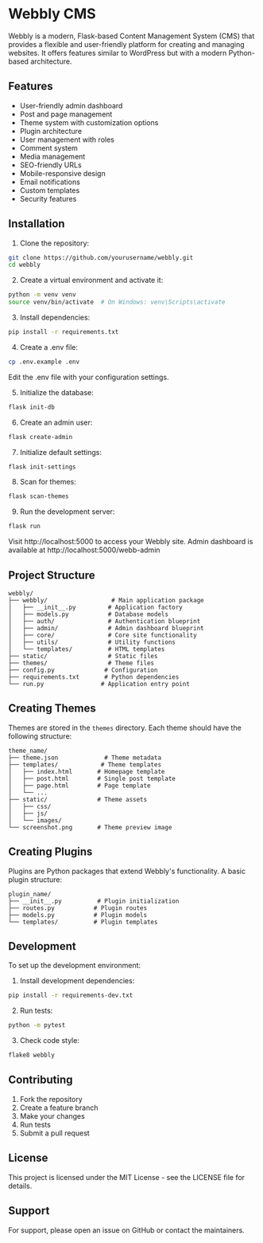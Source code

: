 # Webbly CMS

Webbly is a modern, Flask-based Content Management System (CMS) that provides a flexible and user-friendly platform for creating and managing websites. It offers features similar to WordPress but with a modern Python-based architecture.

## Features

- User-friendly admin dashboard
- Post and page management
- Theme system with customization options
- Plugin architecture
- User management with roles
- Comment system
- Media management
- SEO-friendly URLs
- Mobile-responsive design
- Email notifications
- Custom templates
- Security features

## Installation

1. Clone the repository:
```bash
git clone https://github.com/yourusername/webbly.git
cd webbly
```

2. Create a virtual environment and activate it:
```bash
python -m venv venv
source venv/bin/activate  # On Windows: venv\Scripts\activate
```

3. Install dependencies:
```bash
pip install -r requirements.txt
```

4. Create a .env file:
```bash
cp .env.example .env
```
Edit the .env file with your configuration settings.

5. Initialize the database:
```bash
flask init-db
```

6. Create an admin user:
```bash
flask create-admin
```

7. Initialize default settings:
```bash
flask init-settings
```

8. Scan for themes:
```bash
flask scan-themes
```

9. Run the development server:
```bash
flask run
```

Visit http://localhost:5000 to access your Webbly site.
Admin dashboard is available at http://localhost:5000/webb-admin

## Project Structure

```
webbly/
├── webbly/                  # Main application package
│   ├── __init__.py         # Application factory
│   ├── models.py           # Database models
│   ├── auth/               # Authentication blueprint
│   ├── admin/              # Admin dashboard blueprint
│   ├── core/               # Core site functionality
│   ├── utils/              # Utility functions
│   └── templates/          # HTML templates
├── static/                 # Static files
├── themes/                 # Theme files
├── config.py              # Configuration
├── requirements.txt       # Python dependencies
└── run.py                # Application entry point
```

## Creating Themes

Themes are stored in the `themes` directory. Each theme should have the following structure:

```
theme_name/
├── theme.json             # Theme metadata
├── templates/            # Theme templates
│   ├── index.html       # Homepage template
│   ├── post.html        # Single post template
│   ├── page.html        # Page template
│   └── ...
├── static/              # Theme assets
│   ├── css/
│   ├── js/
│   └── images/
└── screenshot.png       # Theme preview image
```

## Creating Plugins

Plugins are Python packages that extend Webbly's functionality. A basic plugin structure:

```
plugin_name/
├── __init__.py          # Plugin initialization
├── routes.py           # Plugin routes
├── models.py           # Plugin models
└── templates/          # Plugin templates
```

## Development

To set up the development environment:

1. Install development dependencies:
```bash
pip install -r requirements-dev.txt
```

2. Run tests:
```bash
python -m pytest
```

3. Check code style:
```bash
flake8 webbly
```

## Contributing

1. Fork the repository
2. Create a feature branch
3. Make your changes
4. Run tests
5. Submit a pull request

## License

This project is licensed under the MIT License - see the LICENSE file for details.

## Support

For support, please open an issue on GitHub or contact the maintainers.
